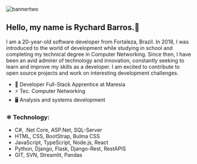 ![bannertwo](https://user-images.githubusercontent.com/106812762/209670359-c19c57ab-0e0d-49d0-96b6-e2e352d17734.png)
## Hello, my name is Rychard Barros.👋

I am a 20-year-old software developer from Fortaleza, Brazil. In 2018, I was introduced to the world of development while studying in school and completing my technical degree in Computer Networking. Since then, I have been an avid admirer of technology and innovation, constantly seeking to learn and improve my skills as a developer. I am excited to contribute to open source projects and work on interesting development challenges.


- 💼 Developer Full-Stack Apprentice at Maresia
- ⚡ Tec. Computer Networking
- 🖥️ Analysis and systems development

<div align="left">
  <h3>⚛️ Technology:</h3>
  
  - C#, .Net Core, ASP.Net, SQL-Server
  - HTML, CSS, BootStrap, Bulma CSS
  - JavaScript, TypeScript, Node.js, React
  - Python, Django, Flask, Django-Rest, RestAPIS
  - GIT, SVN, Streamlit, Pandas
  
</div>
